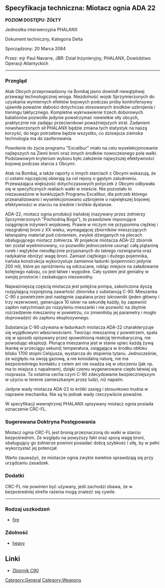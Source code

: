 ## Specyfikacja techniczna: Miotacz ognia ADA 22

**POZIOM DOSTĘPU: ŻÓŁTY**

Jednostka interwencyjna PHALANX

Dokument techniczny, Kategoria Delta

Sporządzony: 20 Marca 2084

Przez: mjr Paul Navarre, JBR: Dział Inżynieryjny, PHALANX, Dowództwo
Operacji Atlantyckich

------------------------------------------------------------------------

### Przegląd

Atak Obcych przeprowadzony na Bombaj jasno dowiódł niewątpliwej przewagi
technologicznej wroga. Niezdolność wojsk Sprzymierzonych do uzyskania
wymiernych efektów bojowych podczas próby kontrofensywy ujawniła poważne
słabości dotychczas stosowanych środków uzbrojenia i treningu
taktycznego. Kompletne wykrwawienie trzech doborowych batalionów
pozwoliło jedynie powstrzymać niewielkie siły obcych, praktycznie nie
zadając przeciwnikowi poważniejszych strat. Zadaniem nowotworzonych sił
PHALANX będzie zmiana tych statystyk na naszą korzyść; do tego potrzebne
będzie wszystko, co dzisiejsza ziemska technologia ma do zaoferowania.

Powołanie do życia programu "Excalibur" miało na celu wyselekcjonowanie
najlepszych na Ziemi broni oraz innych środków nowoczesnego pola walki.
Podstawowym kryterium wyboru było założenie najwyższej efektywności
bojowej podczas starcia z Obcymi.

Atak na Bombaj, a także raporty o innych starciach z Obcymi wskazują, że
ci ostatni najczęściej obierają za cel rejony o gęstym zaludnieniu.
Przeważająca większość dotychczasowych potyczek z Obcymi odbywała się w
specyficznych realiach walki w mieście. Nie pozostało to niezauważone w
konkluzjach Programu Excalibur, dla potrzeb którego przeanalizowano i
wyselekcjonowano uzbrojenie o największej bojowej efektywności w starciu
na średnie i krótkie dystanse.

ADA-22, miotacz ognia produkcji irańskiej (nazywany przez żołnierzy
Sprzymierzonych "Pochodnią Boga"), to prawdziwie imponujące osiągnięcie
inżynierii wojskowej. Prawie w niczym nie przypomina ciężkiej i
niezgrabnej broni z XX wieku, wymagającej zbiorników mieszczących
łatwopalny materiał pod ciśnieniem, zwykle dźwiganych na plecach
obsługującego miotacz żołnierza. W projekcie miotacza ADA-22 zbiornik
ten został wyeliminowany, co pozwoliło jednocześnie usunąć całą
plątaninę rurek i wężyków nieodłącznie przypisanych do takiego
rozwiązania oraz radykalnie obniżyć wagę broni. Zamiast ciężkiego i
dużego pojemnika, irańska konstrukcja wykorzystuje zamienne ładunki
(pojemności jedynie 200 ml), które po opróżnieniu są odrzucane, robiąc
miejsce na załadowanie kolejnego naboju, co jest łatwe i wygodne. Cały
system jest genialny w swojej prostocie i zaskakująco niezawodny.

Najważniejszą częścią miotacza jest potężna pompa, zakończona dyszą
rozpylającą rozprężoną zawartość zbiornika z substancją C-90. Mieszanka
C-90 z powietrzem jest następnie zapalana przez iskrowniki (jeden główny
i trzy rezerwowe), generujące 10 iskier na sekundę każdy, by zapewnić
zapłon natychmiast po rozpyleniu mieszanki i nie pozwolić na zbytnie
rozrzedzenie mieszaniny w powietrzu, co zmieniłoby jej parametry i mogło
doprowadzić do zapłonu eksplozywnego.

Substancja C-90 używana w ładunkach miotacza ADA-22 charakteryzuje się
wyjątkowymi właściwościami. Tworząc mieszaninę z powietrzem, spala się w
sposób opisywany przez spowolnioną reakcję termobaryczną, nie powodując
eksplozji. Płonąca mieszanina jest w stanie upiec każdą żywą tkankę w
przeciągu sekund; temperatura, osiągająca w środku obłoku blisko 1700
stopni Celsjusza, wystarcza do stopienia tytanu. Jednocześnie, ze
względu na swoją gazową, a nie koloidalną naturę, nie ma bezpośredniego
kontaktu z celem ani nie osadza się w otoczeniu (jak np. ma to miejsce z
napalmem), dzięki czemu wygenerowane ciepło łatwiej się rozprasza. Ta
ostatnia cecha czyni C-90 zdecydowanie bezpieczniejszym w użyciu w
terenie zamieszkanym przez ludzi, niż napalm.

Jedyne wady miotacza ADA-22 to krótki zasięg i stosunkowo trudna w
naprawie mechanika. Nie są to jednak wady rzeczywiście poważne.

W specyfikacji wewnętrznej PHALANX opisywany miotacz ognia posiada
oznaczenie CRC-FL.

### Sugerowana Doktryna Postępowania

Miotacz ognia CRC-FL jest bronią przeznaczoną do walki w starciu
bezpośrednim. Ze względu na powyższy fakt oraz sporą wagę broni,
obsługujący go żołnierze powinni posiadać dobrą szybkość i siłę, by w
pełni wykorzystać jej potencjał.

Warto zauważyć, że miotacze ognia zwykle świetnie sprawdzają się przy
urządzaniu zasadzek.

### Dodatki

CRC-FL nie powinien być używany, jeśli zachodzi obawa, że w
bezpośredniej strefie rażenia mogą znaleźć się cywile.

------------------------------------------------------------------------

### Rodzaj uszkodzeń

- [fire](Damage/fire "wikilink")

### Zdolność

- [heavy](Skills/heavy "wikilink")

## Linki

- [Zbiornik C90](Ekwipunek/Amunicja/Zbiornik_C90 "wikilink")

[Category:General](Category:General "wikilink")
[Category:Weapons](Category:Weapons "wikilink")